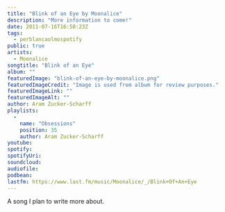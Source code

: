 ```yaml
---
title: "Blink of an Eye by Moonalice"
description: "More information to come!"
date: 2011-07-16T16:50:23Z
tags:
  - perblancaolmospotify
public: true
artists:
  - Moonalice
songtitle: "Blink of an Eye"
album: ""
featuredImage: "blink-of-an-eye-by-moonalice.png"
featuredImageCredit: "Image is used from album for review purposes."
featuredImageLink: ""
featuredImageAlt: ""
author: Aram Zucker-Scharff
playlists:
  -
    name: "Obsessions"
    position: 35
    author: Aram Zucker-Scharff
youtube: 
spotify: 
spotifyUri: 
soundcloud:
audiofile:
podbean:
lastfm: https://www.last.fm/music/Moonalice/_/Blink+Of+An+Eye
---
```


A song I plan to write more about.
		